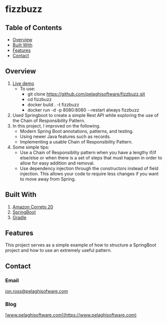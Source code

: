 # fizzbuzz

## Table of Contents

- [Overview](#overview)
- [Built With](#built-with)
- [Features](#features)
- [Contact](#contact)
<!-- [Acknowledgements](#acknowledgements) -->

## Overview
1. [Live demo](https://fizzbuzz.pelaghisoftware.com)
   - To use:
     - git clone https://github.com/pelaghisoftware/fizzbuzz.git
     - cd fizzbuzz
     - docker build . -t fizzbuzz
     - docker run -d -p 8080:8080 --restart always fizzbuzz
2. Used Springboot to create a simple Rest API while exploring the use of the Chain of Responsibility Pattern.
3. In this project, I improved on the following.
    - Modern Spring Boot annotations, patterns, and testing.
    - Using newer Java features such as records.
    - Implementing a usable Chain of Responsibility Pattern.
4. Some simple tips:
    - Use a Chain of Responsiblity pattern when you have a lengthy if/if else/else or when there is a set of steps that must happen in order to allow for easy addition and removal.
    - Use dependency injection through the constructors instead of field injection. This allows your code to require less changes if you want to move away from Spring.

## Built With
1. [Amazon Correto 20](https://docs.aws.amazon.com/corretto/latest/corretto-20-ug/downloads-list.html)
2. [SpringBoot](https://spring.io/projects/spring-boot)
3. [Gradle](https://docs.gradle.org/8.1.1/userguide/userguide.html?_gl=1*1dsoha7*_ga*NTYxNDExNzcwLjE2ODczNzA5Nzc.*_ga_7W7NC6YNPT*MTY4NzM3MDk3Ni4xLjAuMTY4NzM3MDk3Ni42MC4wLjA.)

## Features

This project serves as a simple example of how to structure a SpringBoot project and how to use an extremely useful pattern.

## Contact
### Email
[jon.ross@pelaghisofware.com](mailto:jon.ross@pelaghisoftware.com)

### Blog
[www.pelaghisoftware.com](https://www.pelaghisoftware.com)

<!-- ## Acknowledgements ->

